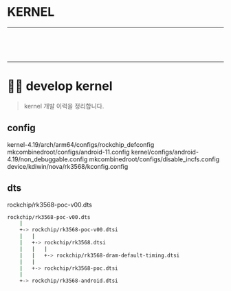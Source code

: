# KERNEL


<hr/>
<br/>
<br/>
<br/>
<hr/>



# 👨‍💻 develop kernel
> kernel 개발 이력을 정리합니다.

## config

kernel-4.19/arch/arm64/configs/rockchip_defconfig 
mkcombinedroot/configs/android-11.config
kernel/configs/android-4.19/non_debuggable.config
mkcombinedroot/configs/disable_incfs.config
device/kdiwin/nova/rk3568/kconfig.config 


## dts

rockchip/rk3568-poc-v00.dts

```bash
rockchip/rk3568-poc-v00.dts
	|
	+-> rockchip/rk3568-poc-v00.dtsi
	|	|
	|	+-> rockchip/rk3568.dtsi
	|	|	|
	|	|	+-> rockchip/rk3568-dram-default-timing.dtsi
	|	|
	|	+-> rockchip/rk3568-poc.dtsi
	|
	+-> rockchip/rk3568-android.dtsi
```

